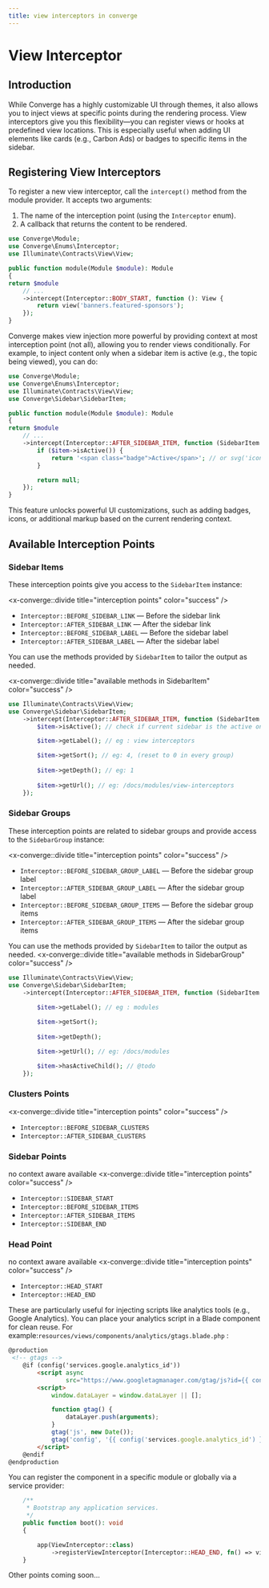 ```yaml
---
title: view interceptors in converge
---
```

# View Interceptor

## Introduction

While Converge has a highly customizable UI through themes, it also allows you to inject views at specific points during the rendering process. View interceptors give you this flexibility—you can register views or hooks at predefined view locations. This is especially useful when adding UI elements like cards (e.g., Carbon Ads) or badges to specific items in the sidebar.

## Registering View Interceptors

To register a new view interceptor, call the `intercept()` method from the module provider. It accepts two arguments:

1. The name of the interception point (using the `Interceptor` enum).
2. A callback that returns the content to be rendered.

```php
use Converge\Module;
use Converge\Enums\Interceptor;
use Illuminate\Contracts\View\View;

public function module(Module $module): Module
{
return $module
    // ...
    ->intercept(Interceptor::BODY_START, function (): View {
        return view('banners.featured-sponsors');
    });
}
```

Converge makes view injection more powerful by providing context at most interception point (not all), allowing you to render views conditionally. For example, to inject content only when a sidebar item is active (e.g., the topic being viewed), you can do:

```php
use Converge\Module;
use Converge\Enums\Interceptor;
use Illuminate\Contracts\View\View;
use Converge\Sidebar\SidebarItem;

public function module(Module $module): Module
{
return $module
    // ...
    ->intercept(Interceptor::AFTER_SIDEBAR_ITEM, function (SidebarItem $item): View|string|null {
        if ($item->isActive()) {
            return '<span class="badge">Active</span>'; // or svg('icon-name') etc.
        }

        return null;
    });
}
```

This feature unlocks powerful UI customizations, such as adding badges, icons, or additional markup based on the current rendering context.

## Available Interception Points

### Sidebar Items



These interception points give you access to the `SidebarItem` instance:

<x-converge::divide
    title="interception points"
    color="success"
/>

* `Interceptor::BEFORE_SIDEBAR_LINK` — Before the sidebar link
* `Interceptor::AFTER_SIDEBAR_LINK` — After the sidebar link
* `Interceptor::BEFORE_SIDEBAR_LABEL` — Before the sidebar label
* `Interceptor::AFTER_SIDEBAR_LABEL` — After the sidebar label

You can use the methods provided by `SidebarItem` to tailor the output as needed.

<x-converge::divide
    title="available methods in SidebarItem"
    color="success"
/>

```php
use Illuminate\Contracts\View\View;
use Converge\Sidebar\SidebarItem;
    ->intercept(Interceptor::AFTER_SIDEBAR_ITEM, function (SidebarItem $item): View|string|null {
        $item->isActive(); // check if current sidebar is the active one 

        $item->getLabel(); // eg : view interceptors

        $item->getSort(); // eg: 4, (reset to 0 in every group)
        
        $item->getDepth(); // eg: 1
        
        $item->getUrl(); // eg: /docs/modules/view-interceptors
    });
```
### Sidebar Groups 

These interception points are related to sidebar groups and provide access to the `SidebarGroup` instance:

<x-converge::divide
    title="interception points"
    color="success"
/>

* `Interceptor::BEFORE_SIDEBAR_GROUP_LABEL` — Before the sidebar group label
* `Interceptor::AFTER_SIDEBAR_GROUP_LABEL` — After the sidebar group label
* `Interceptor::BEFORE_SIDEBAR_GROUP_ITEMS` — Before the sidebar group items
* `Interceptor::AFTER_SIDEBAR_GROUP_ITEMS` — After the sidebar group items

You can use the methods provided by `SidebarItem` to tailor the output as needed.
<x-converge::divide
    title="available methods in SidebarGroup"
    color="success"
/>

```php
use Illuminate\Contracts\View\View;
use Converge\Sidebar\SidebarItem;
    ->intercept(Interceptor::AFTER_SIDEBAR_ITEM, function (SidebarItem $item): View|string|null {
        
        $item->getLabel(); // eg : modules

        $item->getSort(); 
        
        $item->getDepth(); 

        $item->getUrl(); // eg: /docs/modules

        $item->hasActiveChild(); // @todo 
    });
```
### Clusters Points

<x-converge::divide
    title="interception points"
    color="success"
/>

* `Interceptor::BEFORE_SIDEBAR_CLUSTERS` 
* `Interceptor::AFTER_SIDEBAR_CLUSTERS`

### Sidebar Points

no context aware available
<x-converge::divide
    title="interception points"
    color="success"
/>

* `Interceptor::SIDEBAR_START` 
* `Interceptor::BEFORE_SIDEBAR_ITEMS`
* `Interceptor::AFTER_SIDEBAR_ITEMS`
* `Interceptor::SIDEBAR_END`

### Head Point 

no context aware available
<x-converge::divide
    title="interception points"
    color="success"
/>

* `Interceptor::HEAD_START` 
* `Interceptor::HEAD_END`

These are particularly useful for injecting scripts like analytics tools (e.g., Google Analytics).
You can place your analytics script in a Blade component for clean reuse. For example:``resources/views/components/analytics/gtags.blade.php`` : 

```html
@production
 <!-- gtags -->
    @if (config('services.google.analytics_id'))
        <script async
                src="https://www.googletagmanager.com/gtag/js?id={{ config('services.google.analytics_id') }}"></script>
        <script>
            window.dataLayer = window.dataLayer || [];

            function gtag() {
                dataLayer.push(arguments);
            }
            gtag('js', new Date());
            gtag('config', '{{ config('services.google.analytics_id') }}');
        </script>
    @endif
@endproduction
```

You can register the component in a specific module or globally via a service provider:

```php
    /**
     * Bootstrap any application services.
     */
    public function boot(): void
    {

        app(ViewInterceptor::class)
            ->registerViewInterceptor(Interceptor::HEAD_END, fn() => view('components.analytics.gtags'));
    }
```

Other points coming soon... 



